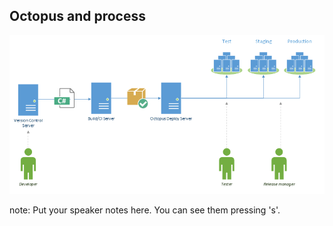##  Octopus and process

![Octopus Deploy and process](./resources/img/howOctopusFitsIn.png "Octopus Deploy and process")


note:
    Put your speaker notes here.
    You can see them pressing 's'.
